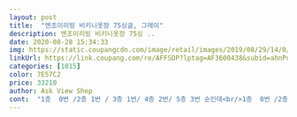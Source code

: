 ```yaml
---
layout: post 
title:  "엔조이리빙 비키니옷장 75싱글, 그레이" 
description: 엔조이리빙 비키니옷장 75싱 ..
date: 2020-08-28 15:34:33 
img: https://static.coupangcdn.com/image/retail/images/2019/08/29/14/0/a0014cbf-bc6e-4860-ac7e-a15c77e85a7b.jpg 
linkUrl: https://link.coupang.com/re/AFFSDP?lptag=AF3600438&subid=ahnPublicAsk&pageKey=1196685804&itemId=2180213944&vendorItemId=4690379950&traceid=V0-113-ff05aa4278c67d9f 
categories: [1015] 
color: 7E57C2 
price: 33210 
author: Ask View Shop 
cont:  "1층  0번 /2층 1번 / 3층 1번/ 4층 2번/ 5층 3번 순인데<br/>1층  0번 /2층 1번 / 3층 3번/ 4층 2번/5층  1번 으로 바꿔버렷슴당 ㅎㅎㅎ<br/>추가후기<br/>가격대비 잘 구매한것 같아요.<br/><br/>가격대비해서 물건자체 내구성은 좋은듯해요.<br/><br/>각 부품에 스티커로 번호가 써져 있어서 찾기쉽게 돼있어서 편했구요.<br/><br/>개서 보관하는 옷들을 보관할만한 수납칸이 필요햇습니다 ㅎㅎㅎ그래서 제가선택한방법은... <br/>.<br/><br/>그리구 저는 집에 행거가 잇기때문에 옷을 거는 공간보다는<br/>근데... <br/>주의할점은... <br/>.<br/>상품의 기본 제조와 그의 기본적 조립방법은 그에대한 분명한 이유가 잇겟죠 ... <br/>?<br/>나름만족해요!!!!!!!<br/>네... <br/>보시다싶히 받힘대는 정말 약하디약한 부직포이구 수납칸이 넓어졋다한들<br/>다 조립하는데 20분도 안걸린것 같아요.<br/><br/>다 조립후에 섬유탈취제도 뿌려줫내용 이런 깔금쟁이... <br/>... <br/><br/>다른분들도 본인 기량에따라 아이디어 내셔서 필요에따라 저처럼 개조하셔도 상관없으실듯해요 ㅎㅎ<br/>드디어 저만의 옷장이 생겨서 너무좋네요 ㅎㅎ!!!그리구 이사나 방 구조옮기거나 청소할때 장농같은건 너무 무거워서 옮기기가 힘들엇는데 이런 비키니 옷장은 가볍고 저렴하고 꽤 실용적인듯해요 !!!!추천합니다 ㅎㅎㅎ이제 옷넣으러가야겟어용 빠빠잉 ㅎㅎ<br/>무거운 겨울옷 코트 여러벌 걸기에는 조금 불안한것 같구요.<br/><br/>무리하게 많은 양이나 무거운 양의 짐이나 옷들은  피하셔야겟죠?? 저또한 그러려구 합니당 ㅎㅎㅎㅎ<br/>무엇보다 지금까지 사용해서 봉이 휘거나 옷장 자체가 기울거나 하는게 없네요.<br/><br/>생각보다 많이 튼튼한거같아요.<br/><br/>시도때도 없이 옷장 위에 올라가서 낮잠자고<br/>아직까진 휘거나 커버가 찢어지거나 울진 않았어요.<br/><br/>여자혼자허기엔 꽤나 체력소비가들어요 웬만하면 남자친구한테 부탁하세욬ㅋㅋㅋㅋㅋㅋㅋ<br/>원래 조립설명서에 층층마다 철봉 길이별로 번호가잇잖아용 ㅎㅎ제일짧은거 부터 0 1 2 3 번 등<br/>이불넣을려고샀는데 생각보다 약해보입니다<br/>저는 봄.<br/>여름 옷 정리할거라 문제없을듯 해요.<br/><br/>저는 좀 많이힘듭니다... <br/>.<br/>ㅋㅋㅋㅋㅋ철봉하나하나 살균티슈로 닦으면서 조립해서... <br/><br/>저희집에 3,6키로 냥이 두마리가<br/>전에도 비슷한 제품 사용한적이 있어서 조립 금방 했어요.<br/><br/>주져않을까봐 걱저미긴하지만 일단은 버티고있네요 여름옷 거는정도로 쓰시면 괜찮을듯 싶습니다<br/>처음보다 옷도 많이 걸어뒀는데 중앙봉도 멀쩡하구,<br/>커버 씌우는거도 편리하게 돼있고 깔끔하게 보여서 좋네요.<br/><br/>하는데도 멀쩡해요.<br/><br/>한달 반정도 사용한것 같은데,<br/>후 ... <br/>... <br/>.<br/>일단 조림하기가 꽤 쉽기야하지만<br/>" 
---
```

